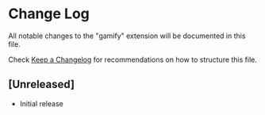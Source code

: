 # Change Log

All notable changes to the "gamify" extension will be documented in this file.

Check [Keep a Changelog](http://keepachangelog.com/) for recommendations on how to structure this file.

## [Unreleased]

- Initial release